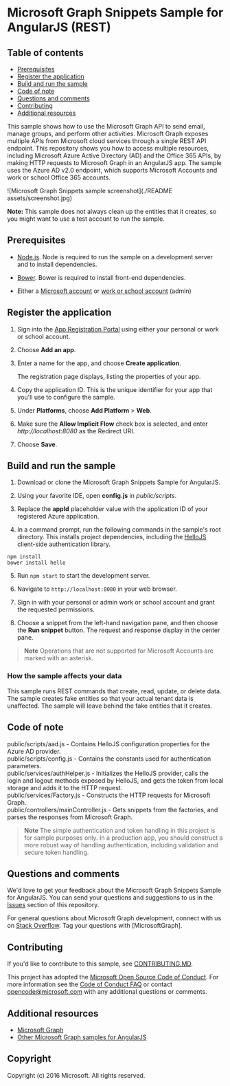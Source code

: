 # Microsoft Graph Snippets Sample for AngularJS (REST)

## Table of contents

* [Prerequisites](#prerequisites)
* [Register the application](#register-the-application)
* [Build and run the sample](#build-and-run-the-sample)
* [Code of note](#code-of-note)
* [Questions and comments](#questions-and-comments)
* [Contributing](#contributing)
* [Additional resources](#additional-resources)

This sample shows how to use the Microsoft Graph API to send email, manage groups, and perform other activities. Microsoft Graph exposes multiple APIs from Microsoft cloud services through a single REST API endpoint. This repository shows you how to access multiple resources, including Microsoft Azure Active Directory (AD) and the Office 365 APIs, by making HTTP requests to Microsoft Graph in an AngularJS app. The sample uses the Azure AD v2.0 endpoint, which supports Microsoft Accounts and work or school Office 365 accounts.

![Microsoft Graph Snippets sample screenshot](./README assets/screenshot.jpg)

**Note:** This sample does not always clean up the entities that it creates, so you might want to use a test account to run the sample.

## Prerequisites

* [Node.js](https://nodejs.org/). Node is required to run the sample on a development server and to install dependencies. 

* [Bower](https://bower.io). Bower is required to install front-end dependencies.

* Either a [Microsoft account](https://www.outlook.com) or [work or school account](http://dev.office.com/devprogram) (admin)

## Register the application

1. Sign into the [App Registration Portal](https://apps.dev.microsoft.com/) using either your personal or work or school account.

2. Choose **Add an app**.

3. Enter a name for the app, and choose **Create application**.
	
	The registration page displays, listing the properties of your app.
 
4. Copy the application ID. This is the unique identifier for your app that you'll use to configure the sample.

5. Under **Platforms**, choose **Add Platform** > **Web**.

6. Make sure the **Allow Implicit Flow** check box is selected, and enter *http://localhost:8080* as the Redirect URI. 

7. Choose **Save**.

## Build and run the sample

1. Download or clone the Microsoft Graph Snippets Sample for AngularJS.

2. Using your favorite IDE, open **config.js** in *public/scripts*.

3. Replace the **appId** placeholder value with the application ID of your registered Azure application.

4. In a command prompt, run the following commands in the sample's root directory. This installs project dependencies, including the [HelloJS](http://adodson.com/hello.js/) client-side authentication library.

  ```
npm install
bower install hello
  ```
  
5. Run `npm start` to start the development server.

6. Navigate to `http://localhost:8080` in your web browser.

7. Sign in with your personal or admin work or school account and grant the requested permissions.

8. Choose a snippet from the left-hand navigation pane, and then choose the **Run snippet** button. The request and response display in the center pane.

>**Note** Operations that are not supported for Microsoft Accounts are marked with an asterisk.

### How the sample affects your data

This sample runs REST commands that create, read, update, or delete data. The sample creates fake entities so that your actual tenant data is unaffected. The sample will leave behind the fake entities that it creates.

## Code of note

public/scripts/aad.js - Contains HelloJS configuration properties for the Azure AD provider.  
public/scripts/config.js - Contains the constants used for authentication parameters.  
public/services/authHelper.js - Initializes the HelloJS provider, calls the login and logout methods exposed by HelloJS, and gets the token from local storage and adds it to the HTTP request.  
public/services/<resource>Factory.js - Constructs the HTTP requests for Microsoft Graph.  
public/controllers/mainController.js - Gets snippets from the factories, and parses the responses from Microsoft Graph.

>**Note** The simple authentication and token handling in this project is for sample purposes only. In a production app, you should construct a more robust way of handling authentication, including validation and secure token handling.

## Questions and comments

We'd love to get your feedback about the Microsoft Graph Snippets Sample for AngularJS. You can send your questions and suggestions to us in the [Issues](https://github.com/microsoftgraph/angular-snippets-rest-sample/issues) section of this repository.

For general questions about Microsoft Graph development, connect with us on [Stack Overflow](http://stackoverflow.com/questions/tagged/microsoftgraph). Tag your questions with [MicrosoftGraph].

## Contributing

If you'd like to contribute to this sample, see [CONTRIBUTING.MD](/CONTRIBUTING.md).

This project has adopted the [Microsoft Open Source Code of Conduct](https://opensource.microsoft.com/codeofconduct/). For more information see the [Code of Conduct FAQ](https://opensource.microsoft.com/codeofconduct/faq/) or contact [opencode@microsoft.com](mailto:opencode@microsoft.com) with any additional questions or comments.

## Additional resources

* [Microsoft Graph](http://graph.microsoft.io)
* [Other Microsoft Graph samples for AngularJS](https://github.com/microsoftgraph?utf8=%E2%9C%93&query=angular)

## Copyright
Copyright (c) 2016 Microsoft. All rights reserved.
